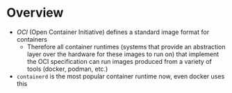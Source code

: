 # Overview

- *OCI* (Open Container Initiative) defines a standard image format for containers
  - Therefore all container runtimes (systems that provide an abstraction layer over the hardware for these images to run 
  on) that implement the OCI specification can run images produced from a variety of tools (docker, podman, etc.)
- `containerd` is the most popular container runtime now, even docker uses this
